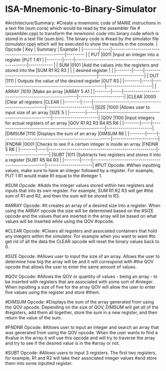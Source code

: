 # ISA-Mnemonic-to-Binary-Simulator
#Architecture/Summary:
#Create a mnemonic code of MARIE instructions in a text file (sum.coria) which would be read by the assembler file #(assembler.cpp) to transform the mnemonic code into binary code which is stored in a text file (sum.bin). The binary code is #read by the simulator file (simulator.cpp) which will be executed to show the results in the console.
| Opcode | Key |                       Summary                        |       Example         |
|--------|-----|------------------------------------------------------|---------              |
|  PUT   |0011 |Input an integer into a register                      |PUT 1 R1               |
|--------|-----|------------------------------------------------------|------------           |
|  SUM   |0101 |Add the values into the registers and stored into the |SUM R1 R2 R3           |
|              |   desired register                                   |                       |
|--------|-----|------------------------------------------------------|-----------------------|
|  OUT   |1111 | Outputs the value of the desired register            |OUT R3                 |
|--------|-----|------------------------------------------------------|-----------------------|
| ARRAY  |1010 |Make an array                                         |ARRAY 5 A1             |
|--------|-----|------------------------------------------------------|-----------------------|
|CLEAR   |0000 |Clear all registers                                   |CLEAR                  |
|--------|-----|------------------------------------------------------|-----------------------|
|SIZE    |1000 |Allows user to input size of an array                 |SIZE 5                 |
|--------|-----|------------------------------------------------------|-----------------------|
|QOV     |1100 |Input integers for actual registers of an array       |QOV R1 R2 R3 R4 R5 R6  |
|--------|-----|------------------------------------------------------|-----------------------|
|DIMSUM  |1110 |Displays the sum of an array                          |DIMSUM R6              |
|--------|-----|------------------------------------------------------|-----------------------|
|FNDNR   |0001 |Checks to see if a certain integer is inside an array |FNDNR 5 R6             |
|--------|-----|------------------------------------------------------|-----------------------|
|SUBT    |1011 |Subtracts two registers and stores it into a register |SUBT R5 R4 R3          |
|--------|-----|------------------------------------------------------|-----------------------|
#PUT Opcode: 
#When inputting values, make sure to have an integer followed by a register. For example, PUT 1 R1 would make R1 equal to the #integer 1.

#SUM Opcode:
#Adds the integer values stored within two registers and inputs that into its own register. For example, SUM R1 R2 R3 will get #the sum of R1 and R2, and then the sum will be stored in R3.

#ARRAY Opcode:
#It creates an array of a desired size into a register. When using the ARRAY opcode the size will be determined based on the #SIZE opcode and the values that are inserted in the array will be based on what values will be inserted while using the QOV #opcode.

#CLEAR Opcode:
#Clears all registers and associated containers that hold any integers within the simulator. For example when you want to want #to get rid of all the data the CLEAR opcode will reset the binary values back to 0. 

#SIZE Opcode:
#Allows user to input the size of an array. Allows the user to determine how big the array will be and it will correspond with #the QOV opcode that allows the user to enter the same amount of values.

#QOV Opcode:
#Allows the QOV or quantity of values - being an array - to be inserted with registers that are associated with some sort of #integer. When inputting a size of five for the array QOV will allow the user to enter five values using the register and store #them.  

#DIMSUM Opcode:
#Displays the sum of the array generated from using the QOV opcode. Depending on the size of QOV, DIMSUM will get all of the #registers, add them all together, store the sum in a new register, and then return the value of the sum.

#FNDNR Opcode:
#Allows user to input an integer and search an array that was generated from using the QOV opcode. When the user wants to find a #value in the array it will use this opcode and will try to traverse the array and try to see if the desired value is in the #array or not. 

#SUBT Opcode:
#Allows users to input 3 registers. The first two registers, for example, R1 and R2 will take their associated integer values #and store them into some inputted register.



  
